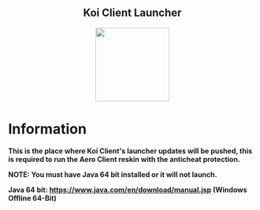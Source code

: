 <h2 align="center">Koi Client Launcher</h2>

<p align="center">
    <img src="https://imgur.com/bDW5Ir8" width="150" height="150"/>
</p>

# Information

**This is the place where Koi Client's launcher updates will be pushed, this is required to run the Aero Client reskin with the anticheat protection.**

**NOTE: You must have Java 64 bit installed or it will not launch.**

**Java 64 bit: https://www.java.com/en/download/manual.jsp (Windows Offline 64-Bit)**
